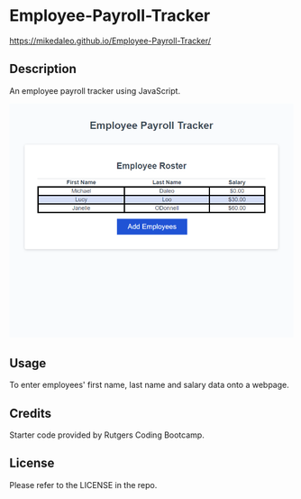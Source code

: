 # Employee-Payroll-Tracker
https://mikedaleo.github.io/Employee-Payroll-Tracker/
## Description

An employee payroll tracker using JavaScript.

![Screenshot](./assets/images/EmployeePayrollTracker.png)

## Usage 

To enter employees' first name, last name and salary data onto a webpage.

## Credits

Starter code provided by Rutgers Coding Bootcamp.

## License 

Please refer to the LICENSE in the repo.
